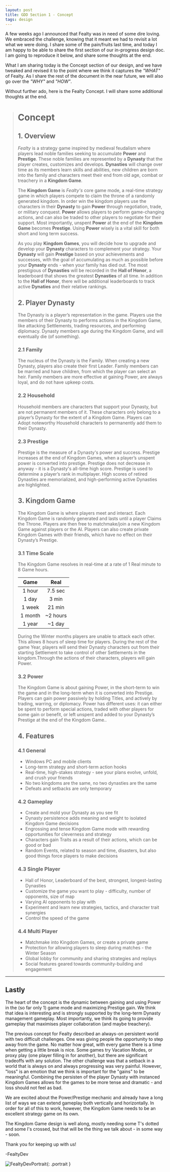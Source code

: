```yaml
---
layout: post
title: GDD Section 1 - Concept
tags: design
---
```


A few weeks ago I announced that Fealty was in need of some dire loving. We embraced the challenge, knowing that it meant we had to revisit a lot what we were doing. I share some of the pain/fruits last time, and today I am happy to be able to share the first section of our in-progress design doc. I am going to reproduce it below, and share some thoughts at the end.

What I am sharing today is the Concept section of our design, and we have tweaked and revised it to the point where we think it captures the *"WHAT"* of Fealty. As I share the rest of the document in the near future, we will also go over the *"WHY"* and *"HOW"*.

Without further ado, here is the Fealty Concept. I will share some additional thoughts at the end.

># Concept
>## 1. Overview
>*Fealty* is a strategy game inspired by medieval feudalism where players lead noble families seeking to accumulate **Power** and **Prestige**. These noble families are represented by a **Dynasty** that the player creates, customizes and develops. **Dynasties** will change over time as its members learn skills and abilities, new children are born into the family and characters meet their end from old age, combat or treachery in a **Kingdom Game**.
>
>The **Kingdom Game** is *Fealty's* core game mode, a real-time strategy game in which players compete to claim the throne of a randomly generated kingdom. In order win the kingdom players use the characters in their **Dynasty** to gain **Power** through negotiation, trade, or military conquest. **Power** allows players to perform game-changing actions, and can also be traded to other players to negotiate for their support. Most importantly, unspent **Power** at the end of the **Kingdom Game** becomes **Prestige**. Using **Power** wisely is a vital skill for both short and long term success.
>
>As you play **Kingdom Games**, you will decide how to upgrade and develop your **Dynasty** characters to complement your strategy. Your **Dynasty** will gain **Prestige** based on your achievements and successes, with the goal of accumulating as much as possible before your **Dynasty** ends - when your family has died out. The most prestigious of **Dynasties** will be recorded in the **Hall of Honor**, a leaderboard that shows the greatest **Dynasties** of all time. In addition to the **Hall of Honor**, there will be additional leaderboards to track active **Dynaties** and their relative rankings.
>
>## 2. Player Dynasty
>
>The Dynasty is a player’s representation in the game. Players use the members of their Dynasty to performs actions in the Kingdom Game, like attacking Settlements, trading resources, and performing diplomacy. Dynasty members age during the Kingdom Game, and will eventually die (of something). 
>
>### 2.1 Family
>
>The nucleus of the Dynasty is the Family. When creating a new Dynasty, players also create their first Leader. Family members can be married and have children, from which the player can select an heir. Family members are more effective at gaining Power, are always loyal, and do not have upkeep costs.
>
>### 2.2 Household
>
>Household members are characters that support your Dynasty, but are not permanent members of it. These characters only belong to a player’s Dynasty for the extent of a Kingdom Game. Players can Adopt noteworthy Household characters to permanently add them to their Dynasty. 
>
>### 2.3 Prestige
>
>Prestige is the measure of a Dynasty's power and success. Prestige increases at the end of Kingdom Games, when a player’s unspent power is converted into prestige. Prestige does not decrease in anyway - it is a Dynasty's all-time high score. Prestige is used to determine a player’s rank in multiplayer. High scores of retired Dynasties are memorialized, and high-performing active Dynasties are highlighted.
>
>## 3. Kingdom Game
>
>The Kingdom Game is where players meet and interact. Each Kingdom Game is randomly generated and lasts until a player Claims the Throne. Players are then free to matchmake/join a new Kingdom Game against players or the AI. Players can also create private Kingdom Games with their friends, which have no effect on their Dynasty’s Prestige.
>
>### 3.1 Time Scale
>
>The Kingdom Game resolves in real-time at a rate of 1 Real minute to 8 Game hours.
>
>| Game          | Real          |
>| :-----------: |:-------------:|
>| 1 hour        | 7.5 sec       |
>| 1 day         | 3 min         |
>| 1 week        | 21 min        |
>| 1 month       | ~2 hours      |
>| 1 year        | ~1 day        |
>
>During the Winter months players are unable to attack each other. This allows 8 hours of sleep time for players. During the rest of the game Year, players will send their Dynasty characters out from their starting Settlement to take control of other Settlements in the kingdom.Through the actions of their characters, players will gain Power.
>
>### 3.2 Power
>
>The Kingdom Game is about gaining Power, in the short-term to win the game and in the long-term when it is converted into Prestige. Players can gain power passively by holding Titles, and actively by trading, warring, or diplomacy. Power has different uses: it can either be spent to perform special actions, traded with other players for some gain or benefit, or left unspent and added to your Dynasty’s Prestige at the end of the Kingdom Game..
>
>## 4. Features
>
>### 4.1 General
>
>* Windows PC and mobile clients
>* Long-term strategy and short-term action hooks
>* Real-time, high-stakes strategy - see your plans evolve, unfold, and crush your friends
>* No two kingdoms are the same, no two dynasties are the same
>* Defeats and setbacks are only temporary
>
>### 4.2 Gameplay
>
>* Create and mold your Dynasty as you see fit
>* Dynasty persistence adds meaning and weight to isolated Kingdom Game decisions
>* Engrossing and tense Kingdom Game mode with rewarding opportunities for cleverness and strategy
>* Characters gain Traits as a result of their actions, which can be good or bad
>* Random Events, related to season and time, disasters, but also good things force players to make decisions
>
>### 4.3 Single Player
>
>* Hall of Honor, Leaderboard of the best, strongest, longest-lasting Dynasties
>* Customize the game you want to play - difficulty, number of opponents, size of map
>* Varying AI opponents to play with
>* Experiment and learn new strategies, tactics, and character trait synergies
>* Control the speed of the game
>
>### 4.4 Multi Player
>
>* Matchmake into Kingdom Games, or create a private game
>* Protection for allowing players to sleep during matches - the Winter Season
>* Global lobby for community and sharing strategies and replays
>* Social features geared towards community-building and engagement

---

## Lastly

The heart of the concept is the dynamic between gaining and using Power in the (so far only 1) game mode and maximizing Prestige gain. We think that idea is interesting and is strongly supported by the long-term Dynasty management gameplay. Most importantly, we think its going to provide gameplay that maximises player collaboration (and maybe treachery).

The previous concept for Fealty described an always-on persistent world with two difficult challenges. One was giving people the opportunity to step away from the game. No matter how great, with every game there is a time when getting a little break is nice. Some games try Vacation Modes, or proxy play (one player filling in for another), but there are significant tradeoffs with any solution. The other challenge was that a setback in a world that is always on and always progressing was very painful. However, "loss" is an emotion that we think is important for the "gains" to be meaningful. Combining the persisten of the player Dynasty with instanced Kingdom Games allows for the games to be more tense and dramatic - and loss should not feel as bad.

We are excited about the Power/Prestige mechanic and already have a long list of ways we can extend gameplay both vertically and horizontally. In order for all of this to work, however, the Kingdom Game needs to be an excellent strategy game on its own.

The Kingdom Game design is well along, mostly needing some T's dotted and some I's crossed, but that will be the thing we talk about - in some way - soon.

Thank you for keeping up with us!

-FealtyDev

![FealtyDevPortrait](/public/images/fealtydevportrait.jpeg){: .portrait }